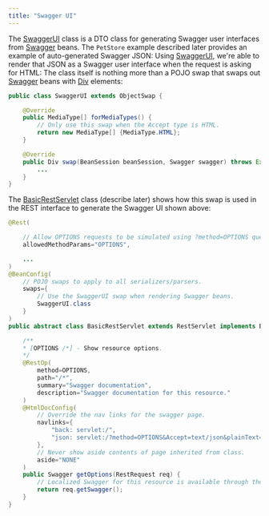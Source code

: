 ```yaml
---
title: "Swagger UI"
---
```


The [SwaggerUI](../apidocs/org/apache/juneau/dto/swagger/ui/SwaggerUI.html) class is a DTO class for generating Swagger user interfaces
from [Swagger](../apidocs/org/apache/juneau/dto/swagger/Swagger.html) beans.
The `PetStore` example described later provides an example of auto-generated Swagger JSON:
Using [SwaggerUI](../apidocs/org/apache/juneau/dto/swagger/ui/SwaggerUI.html), we're able to render that JSON as a Swagger user interface
when the request is asking for HTML:
The class itself is nothing more than a POJO swap that swaps out [Swagger](../apidocs/org/apache/juneau/dto/swagger/Swagger.html) beans
with [Div](../apidocs/org/apache/juneau/dto/html5/Div.html) elements:
```java
public class SwaggerUI extends ObjectSwap {

    @Override
    public MediaType[] forMediaTypes() {
        // Only use this swap when the Accept type is HTML.
        return new MediaType[] {MediaType.HTML};
    }

    @Override
    public Div swap(BeanSession beanSession, Swagger swagger) throws Exception {
        ...
    }
}
```
The [BasicRestServlet](../apidocs/org/apache/juneau/rest/servlet/BasicRestServlet.html) class (describe later) shows how this swap is used in the REST interface to
generate the Swagger UI shown above:
```java
@Rest(

    // Allow OPTIONS requests to be simulated using ?method=OPTIONS query parameter.
    allowedMethodParams="OPTIONS",

    ...
)
@BeanConfig(
    // POJO swaps to apply to all serializers/parsers.
    swaps={
        // Use the SwaggerUI swap when rendering Swagger beans.
        SwaggerUI.class
    }
)
public abstract class BasicRestServlet extends RestServlet implements BasicRestConfig {

    /**
    * [OPTIONS /*] - Show resource options.
    */
    @RestOp(
        method=OPTIONS,
        path="/*",
        summary="Swagger documentation",
        description="Swagger documentation for this resource."
    )
    @HtmlDocConfig(
        // Override the nav links for the swagger page.
        navlinks={
            "back: servlet:/",
            "json: servlet:/?method=OPTIONS&Accept=text/json&plainText=true"
        },
        // Never show aside contents of page inherited from class.
        aside="NONE"
    )
    public Swagger getOptions(RestRequest req) {
        // Localized Swagger for this resource is available through the RestRequest object.
        return req.getSwagger();
    }
}
```